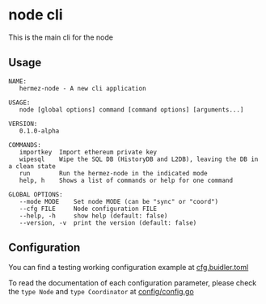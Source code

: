 # node cli

This is the main cli for the node

## Usage

```
NAME:
   hermez-node - A new cli application

USAGE:
   node [global options] command [command options] [arguments...]

VERSION:
   0.1.0-alpha

COMMANDS:
   importkey  Import ethereum private key
   wipesql    Wipe the SQL DB (HistoryDB and L2DB), leaving the DB in a clean state
   run        Run the hermez-node in the indicated mode
   help, h    Shows a list of commands or help for one command

GLOBAL OPTIONS:
   --mode MODE    Set node MODE (can be "sync" or "coord")
   --cfg FILE     Node configuration FILE
   --help, -h     show help (default: false)
   --version, -v  print the version (default: false)
```

## Configuration

You can find a testing working configuration example at
[cfg.buidler.toml](./cfg.buidler.toml)

To read the documentation of each configuration parameter, please check the
`type Node` and `type Coordinator` at
[config/config.go](../../config/config.go)
